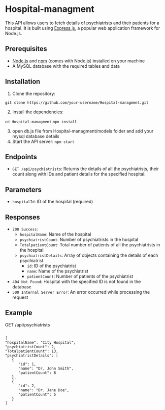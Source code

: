 # Hospital-managment

This API allows users to fetch details of psychiatrists and their patients for a hospital. It is built using [Express.js](https://expressjs.com/), a popular web application framework for Node.js.

## Prerequisites

- [Node.js](https://nodejs.org/) and [npm](https://www.npmjs.com/) (comes with Node.js) installed on your machine
- A MySQL database with the required tables and data

## Installation

1. Clone the repository:

`git clone https://github.com/your-username/Hospital-managment.git`

2. Install the dependencies:

`cd Hospital-managment`
`npm install`

3. open db.js file from Hospital-managment/models folder and add your mysql database details
4. Start the API server:
   `npm start`
   

## Endpoints

- `GET /api/psychiatrists`: Returns the details of all the psychiatrists, their count along with IDs and patient details for the specified hospital.

## Parameters

- `hospitalId`: ID of the hospital (required)

## Responses

- `200 Success`:
  - `hospitalName`: Name of the hospital
  - `psychiatristCount`: Number of psychiatrists in the hospital
  - `TotalpatientCount`: Total number of patients of all the psychiatrists in the hospital
  - `psychiatristDetails`: Array of objects containing the details of each psychiatrist
    - `id`: ID of the psychiatrist
    - `name`: Name of the psychiatrist
    - `patientCount`: Number of patients of the psychiatrist
- `404 Not Found`: Hospital with the specified ID is not found in the database
- `500 Internal Server Error`: An error occurred while processing the request

## Example

GET /api/psychiatrists
```

{
"hospitalName": "City Hospital",
"psychiatristCount": 2,
"TotalpatientCount": 13,
"psychiatristDetails": [
   {
      "id": 1,
      "name": "Dr. John Smith",
      "patientCount": 8
   },
   {
      "id": 2,
      "name": "Dr. Jane Doe",
      "patientCount": 5
   }
]
```

